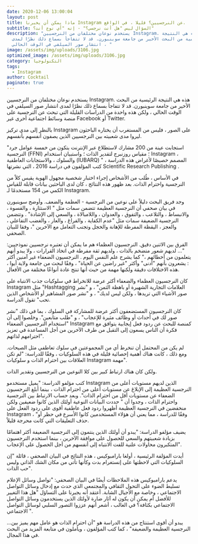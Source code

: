 ```yaml
---
date: 2020-12-06 13:00:04
layout: post
title: ماذا يمكن أن يخبرنا Instagram عن النرجسيين؟ قليلا ، في الواقع.
subtitle: السؤال ليس "هل أنت نرجسي؟" - إنه "أي نوع أنت؟"
description: "يستخدم نوعان مختلفان من النرجسيين Instagram. هذه هي النتيجة
  الرئيسية من البحث الأخير من جامعة سوينبورن. قد لا تتفاجأ بسماع ذلك نظرًا لمدى
  انتشار صور السيلفي في الوقت الحالي ، "
image: /assets/img/uploads/3106.jpg
optimized_image: /assets/img/uploads/3106.jpg
category: التكنولوجيا
tags:
  - Instagram
author: Cocktail
paginate: true
---
```

يستخدم نوعان مختلفان من النرجسيين Instagram. هذه هي النتيجة الرئيسية من البحث الأخير من جامعة سوينبورن. قد لا تتفاجأ بسماع ذلك نظرًا لمدى انتشار صور السيلفي في الوقت الحالي ، ولكن هذه واحدة من الدراسات القليلة التي تبحث عن النرجسية على منصة وسائط اجتماعية أخرى غير Facebook أو Twitter.

بالنظر إلى مدى تركيز Instagram على الصور ، فليس من المستغرب أن يختاره الباحثون ليروا مدى شعبيته بين النرجسيين الذين يصفون أنفسهم بأنفسهم.

"استجابت عينة من 200 مشارك لاستطلاع عبر الإنترنت يتكون من خمسة عوامل جرد النرجسية (FFNI) ؛ مقياس روزنبرج لتقدير الذات ؛ واستبيان استخدام Instagram ، والسلوك ، والاستجابات العاطفية (IUBARQ) المصمم خصيصًا لأغراض هذه الدراسة ، " كتب المؤلفون في دراسة 2016 ، التي نشرتها Scientific Research Publishing .

في الأساس ، طُلب من الأشخاص إجراء اختبار شخصية مجهول الهوية يقيس كلاً من النرجسية واحترام الذات. بعد ظهور هذه النتائج ، كان لدى الباحثين بيانات قابلة للقياس الكمي من 154 مستخدمًا لـ Instagram.

وجد فريق البحث دليلاً على نوعين من النرجسية - العظمة والضعف. وأوضح سوينبورن في بيان صحفي أن النرجسية العظيمة تتضمن سمات مثل " الاستثارة ، والقسوة ، والانبساط ، والتلاعب ، والتفوق ، والعدوان ، واللامبالاة ، والسعي إلى الإشادة" . وتتضمن النرجسية الضعيفة سمات مثل "عدم الكفاية ، والفراغ ، والعار ، والغضب التفاعلي ، والعجز ، اليقظة المفرطة للإهانة والخجل وتجنب التعامل مع الآخرين "، وفقا للبيان الصحفي.

الفرق بين الاثنين دقيق. النرجسيون العظماء هم ما يمكن أن تعتبره نرجسيين نموذجيين: "... لديهم شعور متضخم بالذات ، ولديهم ثقة مفرطة في اتخاذ القرارات ، ولا يبدو أنهم يتعلمون من أخطائهم ،" كما يشرح علم النفس اليوم . النرجسيون الضعفاء غير آمنين أكثر : يشعرون بأنهم "أدنى" وأكثر "غير راضين عن الحياة" ، وفقًا لبحث من جامعة ولاية أيوا ، هذه الاختلافات دقيقة ولكنها مهمة من حيث أنها تنتج عادة أنواعًا مختلفة من الأفعال.

كان النرجسيون العظماء والضعفاء أكثر عرضة للانخراط في سلوكيات جذب الانتباه على Instagram مثل "Hashtagging العلامات التجارية الشهيرة أو باهظة الثمن" ، و "نشر صور الأشياء التي تريدها ، ولكن ليس لديك" ، و "نشر صور المشاهير أو الأشخاص الذين تحب" تقول الدراسة.

كان النرجسيون المستضعفون أكثر عرضة للمشاركة في السلوك ، بما في ذلك "نشر صور لك في أحداث أو وظائف مثيرة للإعجاب" ، و "طلب متابعين". وخلصوا إلى أن "استخدام النرجسيين الضعفاء Instagram كمنصة للبحث عن ردود فعل إيجابية يتوافق مع فكرة أن الناس يسعون إلى التقبل من طرف الآخرين من أجل المساعدة في تعزيز احترامهم لذاتهم".

لم يكن من المحتمل أن تنخرط أي من المجموعتين في سلوك تعاطفي مثل الصيحات. ومع ذلك ، كانت هناك أهمية إحصائية قليلة في هذه السلوكيات ، وفقًا للدراسة: "لم تكن العلاقات بين احترام الذات و سلوكيات Instagram مهمة".

ولكن كان هناك ارتباط كبير بين كلا النوعين من النرجسيين وتقدير الذات.

كتب مؤلفو الدراسة: "يميل مستخدمو Instagram الذين لديهم مستويات أعلى من النرجسية العظيمة إلى الإبلاغ عن مستويات أعلى من احترام الذات ، بينما أبلغ النرجسيون الضعفاء عن مستويات أقل من احترام الذات". وبعد حساب الارتباط بين النرجسية واحترام الذات ، وجدوا أن " حددت البيانات النوعية أولئك الذين كانوا ضعيفين ولكن منخفضين في النرجسية العظيمة أظهروا ردود فعل عاطفية أقوى على ردود الفعل على Instagram ، "وفقًا للدراسة ، مما يعني أن هؤلاء المستخدمين كانوا الأسرع في حظر أو حذف التعليقات التي كانت محرجة قليلاً.

يضيف مؤلفو الدراسة: "يبدو أن أولئك الذين ينتمون إلى النرجسية الضعيفة أكثر اهتمامًا بزيادة شعبيتهم والسعي للحصول على موافقة الآخرين ، بينما استخدم النرجسيون المتكبرون محاولات علنية للفت الانتباه إلى أنفسهم من أجل الحصول على الإعجاب".

أيدت المؤلفة الرئيسية ، أولغا بارامبوكيس ، هذه النتائج في البيان الصحفي ، قائلة "إن السلوكيات التي لاحظتها على إنستغرام بدت وكأنها تأتي من مكان الشك الذاتي وليس حب الذات".

يدعم بارامبوكيس هذه الملاحظات أيضًا في البيان الصحفي: "تواصل وسائل الإعلام تسليط الضوء على التحول الثقافي والمجتمعي الذي حدث مع إدخال وسائل التواصل الاجتماعي ، وخاصة مع الأجيال الشابة. أعتقد أنه يجبرنا على التساؤل "هل هذا التغيير للأفضل أم يمكن أن يكون له آثار ضارة لأولئك الذين يستخدمون وسائل التواصل الاجتماعي بكثافة؟ في الغالب ، أشعر أنهم عززوا التصور السلبي لوسائل التواصل الاجتماعي ".

يبدو أن أقوى استنتاج من هذه الدراسة هو "أن احترام الذات هو عامل مهم يميز بين... النرجسية العظيمة والضعيفة" ، كما كتب المؤلفون ، ويأملون في متابعة المزيد من البحث في هذا المجال.